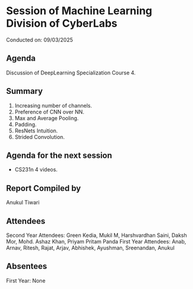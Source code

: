 # Session of Machine Learning Division of CyberLabs
Conducted on: 09/03/2025

## Agenda
Discussion of DeepLearning Specialization Course 4.

## Summary
1.  Increasing number of channels.
2.  Preference of CNN over NN.
3.  Max and Average Pooling.
4.  Padding.
5.  ResNets Intuition.
6.  Strided Convolution.

## Agenda for the next session
* CS231n 4 videos.

## Report Compiled by
Anukul Tiwari

## Attendees
Second Year Attendees: Green Kedia, Mukil M, Harshvardhan Saini, Daksh Mor, Mohd. Ashaz Khan, Priyam Pritam Panda
First Year Attendees: Anab, Arnav, Ritesh, Rajat, Arjav, Abhishek, Ayushman, Sreenandan, Anukul

## Absentees
First Year: None
